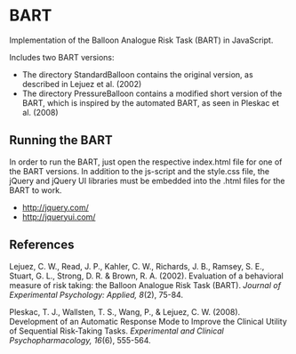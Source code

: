 BART
====

Implementation of the Balloon Analogue Risk Task (BART) in JavaScript.

Includes two BART versions:
- The directory StandardBalloon contains the original version, as described in Lejuez et al. (2002)
- The directory PressureBalloon contains a modified short version of the BART, which is inspired by the automated BART, as seen in Pleskac et al. (2008)


Running the BART
----

In order to run the BART, just open the respective index.html file for one of the BART versions. In addition to the js-script and the style.css file, the jQuery and jQuery UI libraries must be embedded into the .html files for the BART to work.

- http://jquery.com/
- http://jqueryui.com/


References
----

Lejuez, C. W., Read, J. P., Kahler, C. W., Richards, J. B., Ramsey, S. E., Stuart, G. L., Strong, D. R. & Brown, R. A. (2002). Evaluation of a behavioral measure of risk taking: the Balloon Analogue Risk Task (BART). *Journal of Experimental Psychology: Applied, 8*(2), 75-84.


Pleskac, T. J., Wallsten, T. S., Wang, P., & Lejuez, C. W. (2008). Development of an Automatic Response Mode to Improve the Clinical Utility of Sequential Risk-Taking Tasks. *Experimental and Clinical Psychopharmacology, 16*(6), 555-564.